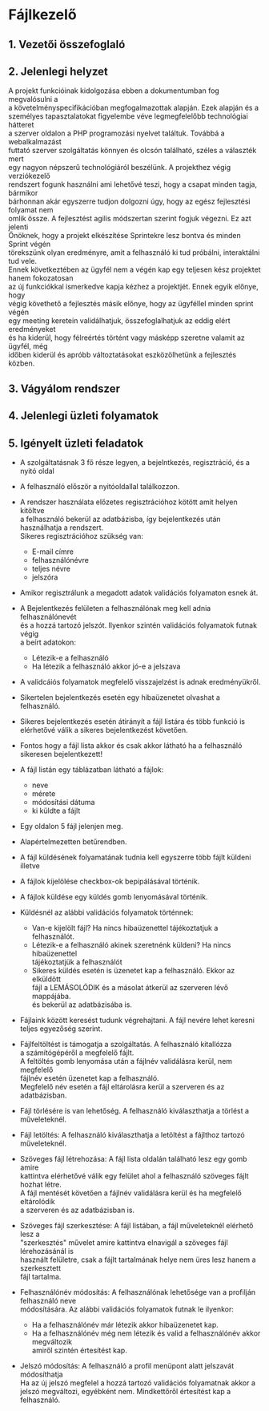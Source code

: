 # Fájlkezelő

## 1. Vezetői összefoglaló

## 2. Jelenlegi helyzet
A projekt funkcióinak kidolgozása ebben a dokumentumban fog megvalósulni a <br>
a követelményspecifikációban megfogalmazottak alapján. Ezek alapján és a <br>
személyes tapasztalatokat figyelembe véve legmegfelelőbb technológiai hátteret<br>
a szerver oldalon a PHP programozási nyelvet találtuk. Továbbá a webalkalmazást <br>
futtató szerver szolgáltatás könnyen és olcsón található, széles a választék mert <br>
egy nagyon népszerű technológiáról beszélünk. A projekthez végig verziókezelő <br>
rendszert fogunk használni ami lehetővé teszi, hogy a csapat minden tagja, bármikor <br>
bárhonnan akár egyszerre tudjon dolgozni úgy, hogy az egész fejlesztési folyamat nem <br>
omlik össze. A fejlesztést agilis módszertan szerint fogjuk végezni. Ez azt jelenti <br>
Önöknek, hogy a projekt elkészítése Sprintekre lesz bontva és minden Sprint végén <br> 
törekszünk olyan eredményre, amit a felhasználó ki tud próbálni, interaktálni tud vele. <br>
Ennek következtében az ügyfél nem a végén kap egy teljesen kész projektet hanem fokozatosan <br>
az új funkciókkal ismerkedve kapja kézhez a projektjét. Ennek egyik előnye, hogy<br>
végig követhető a fejlesztés másik előnye, hogy az ügyféllel minden sprint végén<br>
egy meeting keretein validálhatjuk, összefoglalhatjuk az eddig elért eredményeket<br>
 és ha kiderül, hogy félreértés történt vagy másképp szeretne valamit az ügyfél, még<br>
 időben kiderül és apróbb változtatásokat eszközölhetünk a fejlesztés közben.


## 3. Vágyálom rendszer

## 4. Jelenlegi üzleti folyamatok

## 5. Igényelt üzleti feladatok

* A szolgáltatásnak 3 fő része legyen, a bejelntkezés, regisztráció, és a nyitó oldal<br>
* A felhasználó először a nyitóoldallal találkozzon.

* A rendszer használata előzetes regisztrációhoz kötött amit helyen kitöltve <br>
a felhasználó bekerül az adatbázisba, így bejelentkezés után használhatja a rendszert. <br>
Sikeres regisztrációhoz szükség van:
    * E-mail címre
    * felhasználónévre
    * teljes névre
    * jelszóra

* Amikor regisztrálunk a megadott adatok validációs folyamaton esnek át.

* A Bejelentkezés felületen a felhasználónak meg kell adnia felhasználónevét<br>
és a hozzá tartozó jelszót. Ilyenkor szintén validációs folyamatok futnak végig <br>
a beírt adatokon:
    * Létezik-e a felhasználó
    * Ha létezik a felhasználó akkor jó-e a jelszava

* A validcáiós folyamatok megfelelő visszajelzést is adnak eredményükről.<br>
* Sikertelen bejelentkezés esetén egy hibaüzenetet olvashat a felhasználó.<br>
* Sikeres bejelentkezés esetén átirányít a fájl listára és több funkció is <br>
elérhetővé válik a sikeres bejelentkezést követően.<br>


* Fontos hogy a fájl lista akkor és csak akkor látható ha a felhasználó<br>
  sikeresen bejelentkezett!
* A fájl listán egy táblázatban látható a fájlok:
    * neve
    * mérete
    * módosítási dátuma
    * ki küldte a fájlt
* Egy oldalon 5 fájl jelenjen meg.
* Alapértelmezetten betűrendben.
* A fájl küldésének folyamatának tudnia kell egyszerre több fájlt küldeni illetve<br>
* A fájlok kijelölése checkbox-ok bepipálásával történik.
* A fájlok küldése egy küldés gomb lenyomásával történik.
* Küldésnél az alábbi validációs folyamatok történnek:
    * Van-e kijelölt fájl? Ha nincs hibaüzenettel tájékoztatjuk a felhasználót.
    * Létezik-e a felhasználó akinek szeretnénk küldeni? Ha nincs hibaüzenettel<br>
      tájékoztatjük a felhasználót
    * Sikeres küldés esetén is üzenetet kap a felhasználó. Ekkor az elküldött <br>
    fájl a LEMÁSOLÓDIK és a másolat átkerül az szerveren lévő mappájába. <br>
    és bekerül az adatbázisába is.

* Fájlaink között keresést tudunk végrehajtani. A fájl nevére lehet keresni<br>
  teljes egyezőség szerint.


* Fájlfeltöltést is támogatja a szolgáltatás. A felhasználó kitallózza<br>
a számítógépéről a megfelelő fájlt.<br>
A feltöltés gomb lenyomása után a fájlnév validálásra kerül, nem megfelelő <br>
fájlnév esetén üzenetet kap a felhasználó.<br>
Megfelelő név esetén a fájl eltárolásra kerül a szerveren és az adatbázisban.

* Fájl törlésére is van lehetőség. A felhasználó kiválaszthatja a törlést a <br>
műveleteknél.

* Fájl letöltés: A felhasználó kiválaszthatja a letöltést a fájlthoz tartozó <br> műveleteknél.

* Szöveges fájl létrehozása: A fájl lista oldalán található lesz egy gomb amire <br>
kattintva elérhetővé válik egy felület ahol a felhasználó szöveges fájlt hozhat létre. <br>
A fájl mentését követően a fájlnév validálásra kerül és ha megfelelő eltárolódik <br>
a szerveren és az adatbázisban is.

* Szöveges fájl szerkesztése: A fájl listában, a fájl műveleteknél elérhető lesz a<br>
"szerkesztés" művelet amire kattintva elnavigál a szöveges fájl lérehozásánál is <br>
használt felületre, csak a fájlt tartalmának helye nem üres lesz hanem a szerkesztett<br>
fájl tartalma.

* Felhasználónév módosítás: A felhasználónak lehetősége van a profilján felhasználó neve <br>
módosítására. Az alábbi validációs folyamatok futnak le ilyenkor:
    * Ha a felhasználónév már létezik akkor hibaüzenetet kap.
    * Ha a felhasználónév még nem létezik és valid a felhasználónév akkor megváltozik<br>
     amiről szintén értesítést kap.

* Jelszó módosítás: A felhasználó a profil menüpont alatt jelszavát módosíthatja <br>
Ha az új jelszó megfelel a hozzá tartozó validációs folyamatnak akkor a jelszó megváltozi, egyébként nem. Mindkettőről értesítést kap a felhasználó.